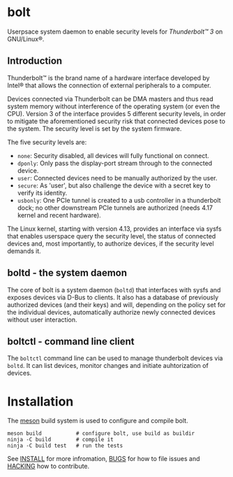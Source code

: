 bolt
====

Userpsace system daemon to enable security levels for *Thunderbolt™ 3*
on GNU/Linux®.

Introduction
------------

Thunderbolt™ is the brand name of a hardware interface developed by
Intel® that allows the connection of external peripherals to a
computer.

Devices connected via Thunderbolt can be DMA masters and thus read
system memory without interference of the operating system (or even
the CPU).  Version 3 of the interface provides 5 different security
levels, in order to mitigate the aforementioned security risk that
connected devices pose to the system. The security level is set by the
system firmware.

The five security levels are:

 * `none`:    Security disabled, all devices will fully functional
              on connect.
 * `dponly`:  Only pass the display-port stream through to the
              connected device.
 * `user`:    Connected devices need to be manually authorized by
              the user.
 * `secure`:  As 'user', but also challenge the device with a secret
              key to verify its identity.
 * `usbonly`: One PCIe tunnel is created to a usb controller in a
              thunderbolt dock; no other downstream PCIe tunnels are
              authorized (needs 4.17 kernel and recent hardware).

The Linux kernel, starting with version 4.13, provides an interface via
sysfs that enables userspace query the security level, the status of
connected devices and, most importantly, to authorize devices, if the
security level demands it.

boltd - the system daemon
-------------------------

The core of bolt is a system daemon (`boltd`) that interfaces with
sysfs and exposes devices via D-Bus to clients. It also has a database
of previously authorized devices (and their keys) and will, depending
on the policy set for the individual devices, automatically authorize
newly connected devices without user interaction.

boltctl - command line client
-----------------------------
The `boltctl` command line can be used to manage thunderbolt devices
via `boltd`.  It can list devices, monitor changes and initiate
auhtorization of devices.


Installation
============

The [meson][meson] build system is used to configure and compile bolt.


    meson build           # configure bolt, use build as buildir
    ninja -C build        # compile it
    ninja -C build test   # run the tests

See [INSTALL][install] for more infromation, [BUGS][bugs] for how to
file issues and [HACKING][hacking] how to contribute.


[meson]: http://mesonbuild.com/
[install]: INSTALL.md
[bugs]: BUGS.md
[hacking]: HACKING.md
